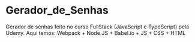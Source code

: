 # Gerador_de_Senhas

Gerador de senhas feito no curso FullStack (JavaScript e TypeScript) pela Udemy.
Aqui temos: Webpack + Node.JS + Babel.io + JS + CSS + HTML 
